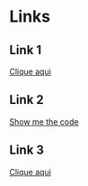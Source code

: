 # Links

## Link 1

[Clique aqui](http://showmethecode.com.br)

## Link 2

[Show me the code](http://showmethecode.com.br "Show me the code")

## Link 3

[Clique aqui][site-url]

[site-url]:http://showmethecode.com.br